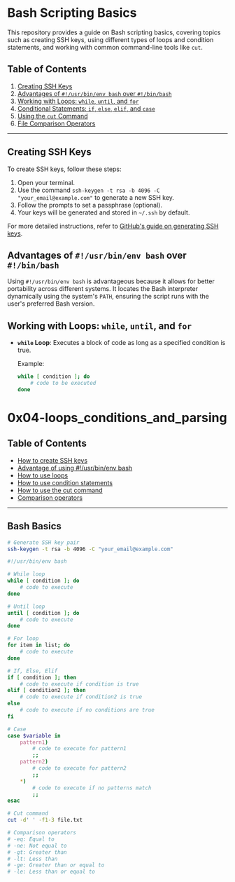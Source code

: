 # Bash Scripting Basics

This repository provides a guide on Bash scripting basics, covering topics such as creating SSH keys, using different types of loops and condition statements, and working with common command-line tools like `cut`. 

## Table of Contents

1. [Creating SSH Keys](#creating-ssh-keys)
2. [Advantages of `#!/usr/bin/env bash` over `#!/bin/bash`](#advantages-of-env-bash)
3. [Working with Loops: `while`, `until`, and `for`](#working-with-loops)
4. [Conditional Statements: `if`, `else`, `elif`, and `case`](#conditional-statements)
5. [Using the `cut` Command](#using-the-cut-command)
6. [File Comparison Operators](#file-comparison-operators)

---

## Creating SSH Keys

To create SSH keys, follow these steps:

1. Open your terminal.
2. Use the command `ssh-keygen -t rsa -b 4096 -C "your_email@example.com"` to generate a new SSH key.
3. Follow the prompts to set a passphrase (optional).
4. Your keys will be generated and stored in `~/.ssh` by default.

For more detailed instructions, refer to [GitHub's guide on generating SSH keys](https://docs.github.com/en/authentication/connecting-to-github-with-ssh/generating-a-new-ssh-key-and-adding-it-to-the-ssh-agent).

## Advantages of `#!/usr/bin/env bash` over `#!/bin/bash`

Using `#!/usr/bin/env bash` is advantageous because it allows for better portability across different systems. It locates the Bash interpreter dynamically using the system's `PATH`, ensuring the script runs with the user's preferred Bash version.

## Working with Loops: `while`, `until`, and `for`

- **`while` Loop**: Executes a block of code as long as a specified condition is true.
  
  Example:
  ```bash
  while [ condition ]; do
      # code to be executed
  done
# 0x04-loops_conditions_and_parsing

## Table of Contents
- [How to create SSH keys](#create-ssh-keys)
- [Advantage of using #!/usr/bin/env bash](#advantage-of-env-bash)
- [How to use loops](#use-loops)
- [How to use condition statements](#use-condition-statements)
- [How to use the cut command](#use-cut-command)
- [Comparison operators](#comparison-operators)

---

## Bash Basics

```bash
# Generate SSH key pair
ssh-keygen -t rsa -b 4096 -C "your_email@example.com"

#!/usr/bin/env bash

# While loop
while [ condition ]; do
    # code to execute
done

# Until loop
until [ condition ]; do
    # code to execute
done

# For loop
for item in list; do
    # code to execute
done

# If, Else, Elif
if [ condition ]; then
    # code to execute if condition is true
elif [ condition2 ]; then
    # code to execute if condition2 is true
else
    # code to execute if no conditions are true
fi

# Case
case $variable in
    pattern1)
        # code to execute for pattern1
        ;;
    pattern2)
        # code to execute for pattern2
        ;;
    *)
        # code to execute if no patterns match
        ;;
esac

# Cut command
cut -d' ' -f1-3 file.txt

# Comparison operators
# -eq: Equal to
# -ne: Not equal to
# -gt: Greater than
# -lt: Less than
# -ge: Greater than or equal to
# -le: Less than or equal to
